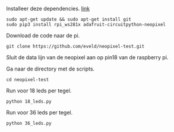 Installeer deze dependencies. [link](https://learn.adafruit.com/neopixels-on-raspberry-pi/python-usage)
```
sudo apt-get update && sudo apt-get install git
sudo pip3 install rpi_ws281x adafruit-circuitpython-neopixel
```

Download de code naar de pi.
```
git clone https://github.com/eveld/neopixel-test.git
```

Sluit de data lijn van de neopixel aan op pin18 van de raspberry pi.

Ga naar de directory met de scripts.
```
cd neopixel-test
```

Run voor 18 leds per tegel.
```
python 18_leds.py
```

Run voor 36 leds per tegel.
```
python 36_leds.py
```
